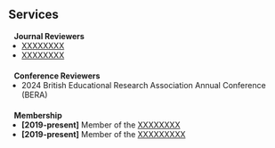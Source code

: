 ## Services
<!-- 
<h4 style="margin:0 10px 0;">Conference Reviewers</h4>

<ul style="margin:0 0 5px;">
  <li><a href="http://cvpr2023.thecvf.com/"><autocolor>IEEE/CVF Conference on Computer Vision and Pattern Recognition (CVPR) 2021-2023</autocolor></a></li>
  <li><a href="http://iccv2021.thecvf.com/"><autocolor>IEEE/CVF International Conference on Computer Vision (ICCV) 2021</autocolor></a></li>
  <li><a href="https://eccv2022.ecva.net/"><autocolor>European Conference on Computer Vision (ECCV) 2022</autocolor></a></li>
</ul> -->

<h4 style="margin:0 10px 0;">Journal Reviewers</h4>

<ul style="margin:0 0 20px;">
  <li><a href="https://www." target="_blank"> XXXXXXXX </a></li>
  <li><a href="https://www." target="_blank"> XXXXXXXX </a></li>
</ul>

<h4 style="margin:0 10px 0;">Conference Reviewers</h4>

<ul style="margin:0 0 20px;">
  <li><a> 2024 British Educational Research Association Annual Conference (BERA)</a></li>
</ul>

<h4 style="margin:0 10px 0;">Membership</h4>

<ul style="margin:0 0 20px;">
  <li><strong>[2019-present]</strong> Member of the <a href="https://www." target="_blank"> XXXXXXXX </a></li>
  <li><strong>[2019-present]</strong> Member of the <a href="https://www." target="_blank"> XXXXXXXXX </a></li>
</ul>
